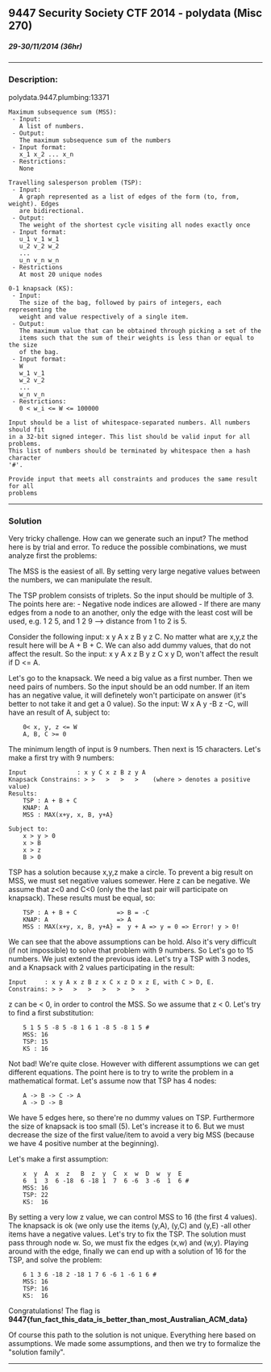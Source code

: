 ## 9447 Security Society CTF 2014 - polydata (Misc 270)
##### 29-30/11/2014 (36hr)
___

### Description: 

polydata.9447.plumbing:13371

```
Maximum subsequence sum (MSS):
 - Input:
   A list of numbers.
 - Output:
   The maximum subsequence sum of the numbers
 - Input format:
   x_1 x_2 ... x_n
 - Restrictions:
   None

Travelling salesperson problem (TSP):
 - Input:
   A graph represented as a list of edges of the form (to, from, weight). Edges
   are bidirectional.
 - Output:
   The weight of the shortest cycle visiting all nodes exactly once
 - Input format:
   u_1 v_1 w_1
   u_2 v_2 w_2
   ...
   u_n v_n w_n
 - Restrictions
   At most 20 unique nodes

0-1 knapsack (KS):
 - Input:
   The size of the bag, followed by pairs of integers, each representing the
   weight and value respectively of a single item.
 - Output:
   The maximum value that can be obtained through picking a set of the
   items such that the sum of their weights is less than or equal to the size
   of the bag.
 - Input format:
   W
   w_1 v_1
   w_2 v_2
   ...
   w_n v_n
 - Restrictions:
   0 < w_i <= W <= 100000

Input should be a list of whitespace-separated numbers. All numbers should fit
in a 32-bit signed integer. This list should be valid input for all problems.
This list of numbers should be terminated by whitespace then a hash character
'#'.

Provide input that meets all constraints and produces the same result for all
problems
```
___

### Solution
Very tricky challenge. How can we generate such an input? The method here is by trial 
and error. To reduce the possible combinations, we must analyze first the problems:

The MSS is the easiest of all. By setting very large negative values between the numbers, 
we can manipulate the result.

The TSP problem consists of triplets. So the input should be multiple of 3. The points
here are:
	- Negative node indices are allowed
	- If there are many edges from a node to an another, only the edge with the least
		cost will be used, e.g. 1 2 5, and 1 2 9 --> distance from 1 to 2 is 5.

Consider the following input: x y A x z B y z C. No matter what are x,y,z the result here
will be A + B + C. We can also add dummy values, that do not affect the result. So the
input: x y A x z B y z C x y D, won't affect the result if D <= A.

Let's go to the knapsack. We need a big value as a first number. Then we need pairs of
numbers. So the input should be an odd number. If an item has an negative value, it
will definetely won't participate on answer (it's better to not take it and get a 0 value). 
So the input: W x A y -B z -C, will have an result of A, subject to:
```
	0< x, y, z <= W
	A, B, C >= 0
```

The minimum length of input is 9 numbers. Then next is 15 characters. Let's make a first
try with 9 numbers:

```
Input              : x y C x z B z y A
Knapsack Constrains: > >   >   >   >    (where > denotes a positive value)
Results:
	TSP : A + B + C
	KNAP: A
	MSS : MAX(x+y, x, B, y+A} 

Subject to:
	x > y > 0
	x > B
	x > z
	B > 0
```

TSP has a solution because x,y,z make a circle. To prevent a big result on MSS, we must set
negative values somewer. Here z can be negative. We assume that z<0 and C<0 (only the the 
last pair will participate on knapsack). These results must be equal, so:
```
	TSP : A + B + C           => B = -C
	KNAP: A                   => A
	MSS : MAX(x+y, x, B, y+A} =  y + A => y = 0 => Error! y > 0!
```

We can see that the above assumptions can be hold. Also it's very difficult (if not impossible)
to solve that problem with 9 numbers. So Let's go to 15 numbers. We just extend the previous
idea. Let's try a TSP with 3 nodes, and a Knapsack with 2 values participating in the result:
```
Input     : x y A x z B z x C x z D x z E, with C > D, E.  
Constrains: > >   >   >   >   >   >   >
```
z can be < 0, in order to control the MSS. So we assume that z < 0. Let's try to find a 
first substitution:
```	
    5 1 5 5 -8 5 -8 1 6 1 -8 5 -8 1 5 #
	MSS: 16
	TSP: 15
	KS : 16
```
Not bad! We're quite close. However with different assumptions we can get different
equations. The point here is to try to write the problem in a mathematical format. Let's
assume now that TSP has 4 nodes:
```	
    A -> B -> C -> A
	A -> D -> B
```

We have 5 edges here, so there're no dummy values on TSP. Furthermore the size of knapsack
is too small (5). Let's increase it to 6. But we must decrease the size of the first 
value/item to avoid a very big MSS (because we have 4 positive number at the beginning).

Let's make a first assumption:
```
	x  y  A  x  z   B  z  y  C  x  w  D  w  y  E
	6  1  3  6 -18  6 -18 1  7  6 -6  3 -6  1  6 #
	MSS: 16
	TSP: 22
	KS:  16
```

By setting a very low z value, we can control MSS to 16 (the first 4 values). The knapsack
is ok (we only use the items (y,A), (y,C) and (y,E) -all other items have a negative values.
Let's try to fix the TSP. The solution must pass through node w. So, we must fix the edges
(x,w) and (w,y). Playing around with the edge, finally we can end up with a solution of 16
for the TSP, and solve the problem:
```
	6 1 3 6 -18 2 -18 1 7 6 -6 1 -6 1 6 #
	MSS: 16
	TSP: 16
	KS:  16
```
Congratulations! The flag is **9447{fun_fact_this_data_is_better_than_most_Australian_ACM_data}**

Of course this path to the solution is not unique. Everything here based on assumptions.
We made some assumptions, and then we try to formalize the "solution family".

___
